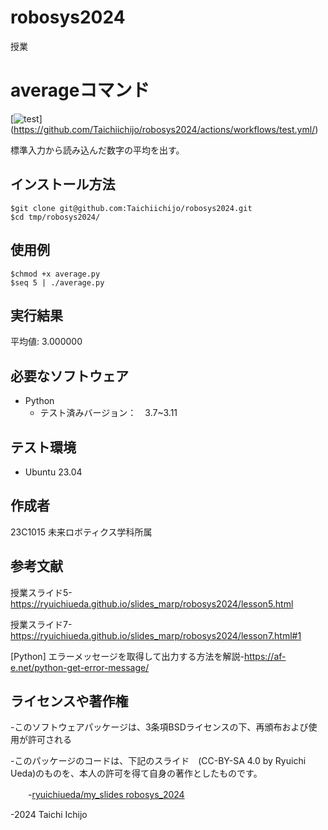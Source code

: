 # robosys2024
授業
# averageコマンド
[![test](https://github.com/Taichiichijo/robosys2024/actions/workflows/test.yml/badge.svg)]
(https://github.com/Taichiichijo/robosys2024/actions/workflows/test.yml/)

標準入力から読み込んだ数字の平均を出す。

## インストール方法
~~~
$git clone git@github.com:Taichiichijo/robosys2024.git
$cd tmp/robosys2024/
~~~
## 使用例
~~~
$chmod +x average.py
$seq 5 | ./average.py
~~~
## 実行結果

平均値: 3.000000

## 必要なソフトウェア
- Python
  - テスト済みバージョン：　3.7~3.11

## テスト環境
- Ubuntu 23.04

## 作成者
 23C1015
 未来ロボティクス学科所属

## 参考文献
 授業スライド5-https://ryuichiueda.github.io/slides_marp/robosys2024/lesson5.html
 
 授業スライド7-https://ryuichiueda.github.io/slides_marp/robosys2024/lesson7.html#1
 
 [Python] エラーメッセージを取得して出力する方法を解説-https://af-e.net/python-get-error-message/

## ライセンスや著作権
 -このソフトウェアパッケージは、3条項BSDライセンスの下、再頒布および使用が許可される

 -このパッケージのコードは、下記のスライド　(CC-BY-SA 4.0 by Ryuichi Ueda)のものを、本人の許可を得て自身の著作としたものです。

 　　-[ryuichiueda/my_slides robosys_2024](https://github.com/ryuichiueda/my_slides/tree/master/robosys_2024)

 -2024 Taichi Ichijo
